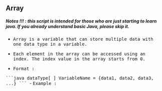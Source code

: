## Array
##### Notes !!! : this script is intended for those who are just starting to learn java. If you already understand basic Java, please skip it.

- <samp>Array is a variable that can store multiple data with one data type in a variable.</samp>

- <samp>Each element in the array can be accessed using an index. The index value in the array starts from 0.</samp>

- <samp>Format :</samp>

<samp>
  ```java
  dataType[ ] VariableName = {data1, data2, data3, ...}
  ```
</samp>
- <samp>Example :</samp>



